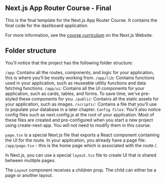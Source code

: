 ## Next.js App Router Course - Final

This is the final template for the Next.js App Router Course. It contains the final code for the dashboard application.

For more information, see the [course curriculum](https://nextjs.org/learn) on the Next.js Website.

## Folder structure
You'll notice that the project has the following folder structure:

```/app```: Contains all the routes, components, and logic for your application, this is where you'll be mostly working from.
```/app/lib```: Contains functions used in your application, such as reuseable utility functions and data fetching functions.
```/app/ui```: Contains all the UI components for your application, such as cards, tables, and forms. To save time, we've pre-styled these components for you.
```/public```: Contains all the static assets for your application, such as images.
```/scripts/```: Contains a file that you'll use to populate your database in a later chapter.
```Config Files```: You'll also notice config files such as next.config.js at the root of your application. Most of these files are created and pre-configured when you start a new project using create-next-app. You will not need to modify them in this course.

```page.tsx``` is a special Next.js file that exports a React component containing the UI for the route. In your application, you already have a page file: ```/app/page.tsx``` - this is the home page which is associated with the route /.

In Next.js, you can use a special ```layout.tsx``` file to create UI that is shared between multiple pages.

The ```Layout``` component receives a children prop. The child can either be a page or another layout.
